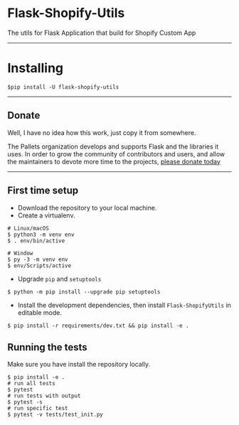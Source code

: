 # Flask-Shopify-Utils

The utils for Flask Application that build for Shopify Custom App 

---

# Installing

```shell
$pip install -U flask-shopify-utils
```

---

## Donate

Well, I have no idea how this work, just copy it from somewhere.

The Pallets organization develops and supports Flask and the libraries
it uses. In order to grow the community of contributors and users, and
allow the maintainers to devote more time to the projects, [please
donate today](https://palletsprojects.com/donate)

---

## First time setup

- Download the repository to your local machine.
- Create a virtualenv.

```shell
# Linux/macOS
$ python3 -m venv env
$ . env/bin/active

# Window
$ py -3 -m venv env
$ env/Scripts/active
```

- Upgrade `pip` and `setuptools`

```shell
$ python -m pip install --upgrade pip setuptools
```

- Install the development dependencies, then install `Flask-ShopifyUtils` in editable mode.

```sheel
$ pip install -r requirements/dev.txt && pip install -e .
```

## Running the tests

Make sure you have install the repository locally.

```shell
$ pip install -e .
# run all tests
$ pytest
# run tests with output
$ pytest -s
# run specific test
$ pytest -v tests/test_init.py
```

